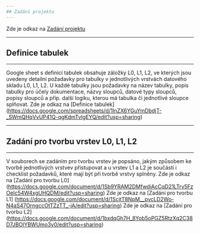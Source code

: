 ```yaml
---
## Zadání projektu
---
```

Zde je odkaz na [Zadání projektu](https://docs.google.com/presentation/d/1iGh9jPBaf_gQeIXWkeGfsr5ytwCyadcTPqpacSL1nLw/edit?usp=sharing)

---
## Definice tabulek
---
Google sheet s definicí tabulek obsahuje záložky L0, L1, L2, ve kterých jsou uvedeny detailní požadavky pro tabulky v jednotlivých vrstvách datového skladu L0, L1, L2.
U každé tabulky jsou požadavky na název tabulky, popis tabulky pro účely dokumentace, názvy sloupců, datové typy sloupců, popisy sloupců a příp. další logiku, kterou má tabulka či jednotlivé sloupce splňovat.
Zde je odkaz na [Definice tabulek] (https://docs.google.com/spreadsheets/d/1lnZX6YGuYmDbdjT-_SWmQHqVvUP41Q-qgKdmTvIgEYQ/edit?usp=sharing)

---
## Zadání pro tvorbu vrstev L0, L1, L2
---
V souborech se zadáním pro tvorbu vrstev je popsáno, jakým způsobem ke tvorbě jednotlivých vrstvev přistupovat a u vrstev L1 a L2 je součástí i checklist požadavků, které mají být při tvorbě vrstvy splněny.
Zde je odkaz na [Zadání pro tvorbu L0] (https://docs.google.com/document/d/1Sb9YRAM2DMfwdiAcCqD21LTrv5FzOeIc54W4xgUHQDM/edit?usp=sharing)
Zde je odkaz na [Zadání pro tvorbu L1] (https://docs.google.com/document/d/1ScjtT8NpM__pvcLD2Wo-N4aS47OrngccOtTZzTT_-jA/edit?usp=sharing)
Zde je odkaz na [Zadání pro tvorbu L2] (https://docs.google.com/document/d/1bxdqGh7H_8Yob5oPGZ5RtzXq2C38D7JBOlYBWUmo3y0/edit?usp=sharing)
